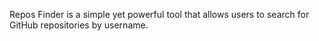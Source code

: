 Repos Finder is a simple yet powerful tool that allows users to search for GitHub repositories by username.
